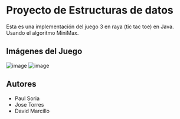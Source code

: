 # Proyecto de Estructuras de datos
Esta es una implementación del juego 3 en raya (tic tac toe) en Java.
Usando el algoritmo MiniMax.
## Imágenes del Juego
![image](https://github.com/dpaulsoria/tictactoe/assets/72895299/353a8e69-9301-46e2-976d-b938e9cf91dd)
![image](https://github.com/dpaulsoria/tictactoe/assets/72895299/4f6c86b0-9e7e-4d30-a907-b24d11122ed9)

## Autores
- Paul Soria
- Jose Torres
- David Marcillo
